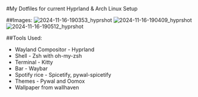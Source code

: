 #My Dotfiles for current Hyprland & Arch Linux Setup

##Images:
![2024-11-16-190353_hyprshot](https://github.com/user-attachments/assets/eaf9336a-d4be-4ccb-b58c-4d1a00ca8b5f)
![2024-11-16-190409_hyprshot](https://github.com/user-attachments/assets/a4b70340-82e9-4f02-90b0-d0797cd9efad)
![2024-11-16-190512_hyprshot](https://github.com/user-attachments/assets/70ecca44-6ec3-4432-86c7-99ca4b02e477)

##Tools Used:
- Wayland Compositor - Hyprland 
- Shell - Zsh with oh-my-zsh
- Terminal - Kitty
- Bar - Waybar
- Spotify rice - Spicetify, pywal-spicetify
- Themes - Pywal and Oomox
- Wallpaper from wallhaven
